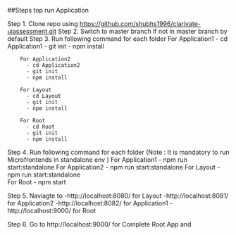 

##Steps top run Application 

Step 1. Clone repo using https://github.com/shubhs1996/clarivate-uiassessment.git 
 Step 2. Switch to master branch if not in master branch by default
 Step 3. Run following command for each folder 
        For Application1
          - cd Application1
          - git init
          - npm install

        For Application2
          - cd Application2
          - git init
          - npm install

        For Layout
          - cd Layout
          - git init
          - npm install

        For Root
          - cd Root
          - git init
          - npm install


 Step 4. Run following command for each folder  (Note : It is mandatory to run Microfrontends in standalone env ) 
          For Application1  - npm run start:standalone 
          For Application2  - npm run start:standalone
          For Layout        - npm run start:standalone  
          For Root          - npm start



 Step 5. Naviagte to 
         -http://localhost:8080/  for Layout 
         -http://localhost:8081/  for Application2 
         -http://localhost:8082/  for Application1 
         -http://localhost:9000/  for Root 


 Step 6. Go to http://localhost:9000/ for Complete Root App and 





         

  
